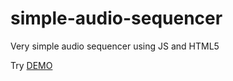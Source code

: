 simple-audio-sequencer
======================

Very simple audio sequencer using JS and HTML5

Try [DEMO](http://highlinux.com/sequencer)
